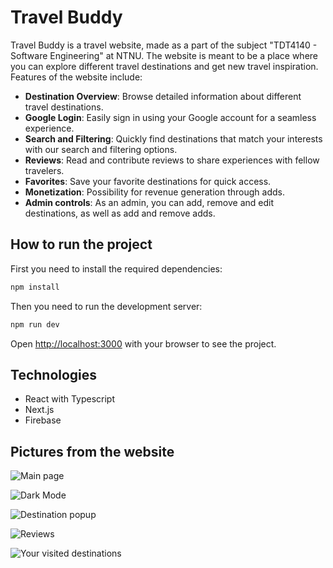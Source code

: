 # Travel Buddy

Travel Buddy is a travel website, made as a part of the subject "TDT4140 - Software Engineering" at NTNU. The website is meant to be a place where you can explore different travel destinations and get new travel inspiration. Features of the website include:

- **Destination Overview**: Browse detailed information about different travel destinations.
- **Google Login**: Easily sign in using your Google account for a seamless experience.
- **Search and Filtering**: Quickly find destinations that match your interests with our search and filtering options.
- **Reviews**: Read and contribute reviews to share experiences with fellow travelers.
- **Favorites**: Save your favorite destinations for quick access.
- **Monetization**: Possibility for revenue generation through adds.
- **Admin controls**: As an admin, you can add, remove and edit destinations, as well as add and remove adds.

## How to run the project

First you need to install the required dependencies:

```bash
npm install
```

Then you need to run the development server:

```bash
npm run dev
```

Open [http://localhost:3000](http://localhost:3000) with your browser to see the project.

## Technologies

- React with Typescript
- Next.js
- Firebase

## Pictures from the website

![Main page](https://i.imgur.com/iJOKZzk.png)

![Dark Mode](https://i.imgur.com/7DUdeZn.png)

![Destination popup](https://i.imgur.com/mZfnCHT.png)

![Reviews](https://i.imgur.com/Atc7oBG.png)

![Your visited destinations](https://i.imgur.com/tbSYQtu.png)
